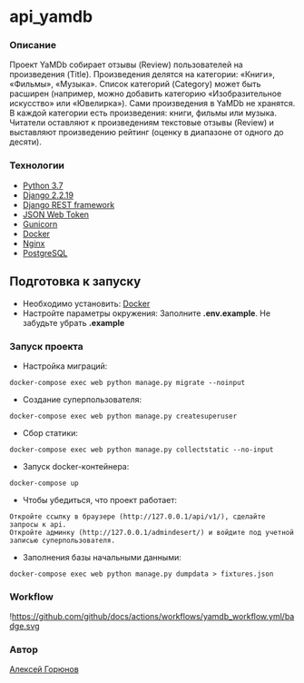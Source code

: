 # api_yamdb
### Описание
Проект YaMDb собирает отзывы (Review) пользователей на произведения (Title). Произведения делятся на категории: «Книги», «Фильмы», «Музыка». Список категорий (Category) может быть расширен (например, можно добавить категорию «Изобразительное искусство» или «Ювелирка»). Сами произведения в YaMDb не хранятся. В каждой категории есть произведения: книги, фильмы или музыка. Читатели оставляют к произведениям текстовые отзывы (Review) и выставляют произведению рейтинг (оценку в диапазоне от одного до десяти). 
### Технологии
- [Python 3.7](https://www.python.org/downloads/release/python-370/)
- [Django 2.2.19](https://docs.djangoproject.com/en/3.2/releases/2.2.19/)
- [Django REST framework](https://www.django-rest-framework.org)
- [JSON Web Token](https://jwt.io)
- [Gunicorn](https://gunicorn.org)
- [Docker](https://docs.docker.com)
- [Nginx](https://nginx.org)
- [PostgreSQL](https://www.postgresql.org)
## Подготовка к запуску
- Необходимо установить:
[Docker](https://www.docker.com/products/docker-desktop)
- Настройте параметры окружения:
Заполните **.env.example**. Не забудьте убрать **.example**
### Запуск проекта
- Настройка миграций:
```
docker-compose exec web python manage.py migrate --noinput
```
- Создание суперпользователя:
```
docker-compose exec web python manage.py createsuperuser
```
- Сбор статики:
```
docker-compose exec web python manage.py collectstatic --no-input
```
- Запуск docker-контейнера:
```
docker-compose up
```
- Чтобы убедиться, что проект работает:
```
Откройте ссылку в браузере (http://127.0.0.1/api/v1/), сделайте запросы к api.
Откройте админку (http://127.0.0.1/admindesert/) и войдите под учетной записью суперпользователя.
```
- Заполнения базы начальными данными:
```
docker-compose exec web python manage.py dumpdata > fixtures.json
```
### Workflow
!https://github.com/github/docs/actions/workflows/yamdb_workflow.yml/badge.svg
### Автор
[Алексей Горюнов](https://github.com/GorunovAlx)
